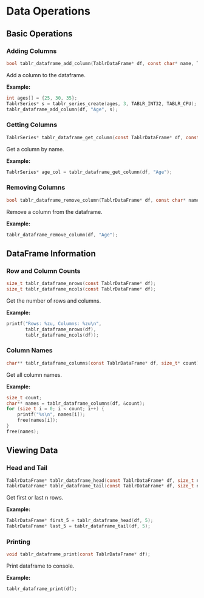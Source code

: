 # Data Operations

## Basic Operations

### Adding Columns

```c
bool tablr_dataframe_add_column(TablrDataFrame* df, const char* name, TablrSeries* series);
```

Add a column to the dataframe.

**Example:**
```c
int ages[] = {25, 30, 35};
TablrSeries* s = tablr_series_create(ages, 3, TABLR_INT32, TABLR_CPU);
tablr_dataframe_add_column(df, "Age", s);
```

### Getting Columns

```c
TablrSeries* tablr_dataframe_get_column(const TablrDataFrame* df, const char* name);
```

Get a column by name.

**Example:**
```c
TablrSeries* age_col = tablr_dataframe_get_column(df, "Age");
```

### Removing Columns

```c
bool tablr_dataframe_remove_column(TablrDataFrame* df, const char* name);
```

Remove a column from the dataframe.

**Example:**
```c
tablr_dataframe_remove_column(df, "Age");
```

## DataFrame Information

### Row and Column Counts

```c
size_t tablr_dataframe_nrows(const TablrDataFrame* df);
size_t tablr_dataframe_ncols(const TablrDataFrame* df);
```

Get the number of rows and columns.

**Example:**
```c
printf("Rows: %zu, Columns: %zu\n", 
       tablr_dataframe_nrows(df), 
       tablr_dataframe_ncols(df));
```

### Column Names

```c
char** tablr_dataframe_columns(const TablrDataFrame* df, size_t* count);
```

Get all column names.

**Example:**
```c
size_t count;
char** names = tablr_dataframe_columns(df, &count);
for (size_t i = 0; i < count; i++) {
    printf("%s\n", names[i]);
    free(names[i]);
}
free(names);
```

## Viewing Data

### Head and Tail

```c
TablrDataFrame* tablr_dataframe_head(const TablrDataFrame* df, size_t n);
TablrDataFrame* tablr_dataframe_tail(const TablrDataFrame* df, size_t n);
```

Get first or last n rows.

**Example:**
```c
TablrDataFrame* first_5 = tablr_dataframe_head(df, 5);
TablrDataFrame* last_5 = tablr_dataframe_tail(df, 5);
```

### Printing

```c
void tablr_dataframe_print(const TablrDataFrame* df);
```

Print dataframe to console.

**Example:**
```c
tablr_dataframe_print(df);
```
